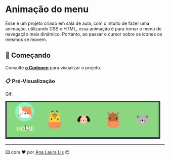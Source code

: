 # Animação do menu
Esse é um projeto criado em sala de aula, com o intuito de fazer uma animação, utilizando CSS e HTML, essa animação é para tornar o menu de navegação mais dinâmico. Portanto, ao passar o cursor sobre os ícones os mesmos se movem.

## 🚀 Começando


Consulte **[o Codepen](https://codepen.io/AnaZenith/pen/Exzjmdm?editors=1100)** para visualizar o projeto.

### 📋 Pré-Visualização

Gif:

![Site](Tab-Animation-1.gif)



---
⌨️ com ❤️ por [Ana Laura Lis](https://gist.github.com/oliveirazenith) 😊
